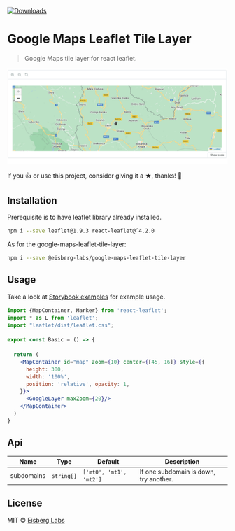 [![Downloads](http://img.shields.io/npm/dm/@eisberg-labs/google-maps-leaflet-tile-layer.svg)](https://npmjs.org/package/@eisberg-labs/google-maps-leaflet-tile-layer)

# Google Maps Leaflet Tile Layer

> Google Maps tile layer for react leaflet.

![Example](https://raw.githubusercontent.com/eisberg-labs/react-components/main/packages/google-maps-leaflet-tile-layer/docs/demo.gif)

If you 👍 or use this project, consider giving it a ★, thanks! 🙌

## Installation

Prerequisite is to have leaflet library already installed.

```bash
npm i --save leaflet@1.9.3 react-leaflet@^4.2.0
```

As for the google-maps-leaflet-tile-layer:

```bash
npm i --save @eisberg-labs/google-maps-leaflet-tile-layer
```

## Usage

Take a look at [Storybook examples](https://www.amarjanica.com/projects/react-components) for example usage.

```jsx
import {MapContainer, Marker} from 'react-leaflet';
import * as L from 'leaflet';
import "leaflet/dist/leaflet.css";

export const Basic = () => {

  return (
    <MapContainer id="map" zoom={10} center={[45, 16]} style={{
      height: 300,
      width: '100%',
      position: 'relative', opacity: 1,
    }}>
      <GoogleLayer maxZoom={20}/>
    </MapContainer>
  )
}
```

## Api

| Name        | Type | Default | Description|
|-------------|------|-----------|----------|
|  subdomains | `string[]` | `['mt0', 'mt1', 'mt2']` | If one subdomain is down, try another.|

## License

MIT © [Eisberg Labs](http://www.eisberg-labs.com)
